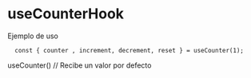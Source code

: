 # useCounterHook

Ejemplo de uso
```
  const { counter , increment, decrement, reset } = useCounter(1);
```

useCounter() // Recibe un valor por defecto